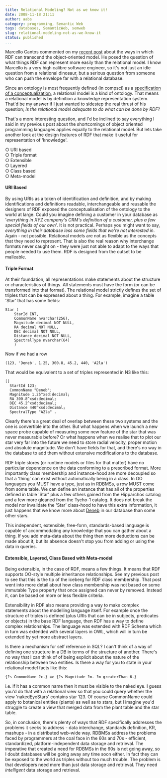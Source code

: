 ```yaml
---
title: Relational Modeling? Not as we know it!
date: 2008-11-18 21:11
author: aabs
category: programming, Semantic Web
tags: databases, SemanticWeb, semweb
slug: relational-modeling-not-as-we-know-it
status: published
...
```


Marcello Cantos commented on my [recent post](http://aabs.wordpress.com/2008/09/23/object-orientation-not-as-we-know-it/) about the ways in which RDF can transcend the object-oriented model. He posed the question of what things RDF can represent more easily than the relational model. I know Marcello is a very high calibre software engineer, so it's not just an idle question from a relational dinosaur, but a serious question from someone who can push the envelope far with a relational database.

Since an ontology is most frequently defined (in compsci) as a [specification of a conceptualization](http://www-ksl.stanford.edu/kst/what-is-an-ontology.html), a relational model is a kind of ontology. That means a relational model is by definition a knowledge representation system. That'd be my answer if I just wanted to sidestep the real thrust of his question; *Is the relational model adequate to do what can be done by RDF*?

That's a more interesting question, and I'd be inclined to say everything I said in my previous post about the shortcomings of object oriented programming languages applies equally to the relational model. But lets take another look at the design features of RDF that make it useful for representation of 'knowledge'.

○ URI based  
○ Triple format  
○ Extensible  
○ Layered  
○ Class based  
○ Meta-model

#### URI Based

By using URIs as a token of identification and definition, and by making identifications and definitions readable, interchangeable and reusable the designers of RDF exposed the conceptualisation of the ontology to the world at large. Could you imagine defining a customer in your database as '*everything in* *XYZ* *company's* *CRM's* *definition of a customer, plus a few special fields of our own*'. It is not practical. Perhaps you might want to say, *everything in their database less some fields that we're not interested in*. Again - not possible. Relational models are not as flexible as the concepts that they need to represent. That is also the real reason why interchange formats never caught on - they were just not able to adapt to the ways that people needed to use them. RDF is designed from the outset to be malleable.

#### Triple Format

At their foundation, all representations make statements about the structure or characteristics of things. All statements must have the form (or can be transformed into that format). The relational model strictly defines the set of triples that can be expressed about a thing. For example, imagine a table 'Star' that has some fields:

    Star (
        StarId INT,
        CommonName nvarchar(256),
        Magnitude decimal NOT NULL,
        RA decimal NOT NULL,
        DEC decimal NOT NULL,
        Distance decimal NOT NULL,
        SpectralType nvarchar(64)
        )

Now if we had a row

    (123, 'Deneb', 1.25, 300.8, 45.2, 440, 'A2la')

That would be equivalent to a set of triples represented in N3 like this:

    []
      StartId 123;
      CommonName "Deneb";
      Magnitude 1.25^xsd:decimal;
      RA 300.8^xsd:decimal;
      DEC 45.2^xsd:decimal;
      Distance 440^xsd:decimal;
      SpectralType "A2la" .

Clearly there's a great deal of overlap between these two systems and the one is convertible into the other. But what happens when we launch a new space probe capable of measuring some new feature of the star that was never measurable before? Or what happens when we realise that to plot our star very far into the future we need to store radial velocity, proper motion and absolute magnitude. We don't have fields for that, and there's no way in the database to add them without extensive modifications to the database.

RDF triple stores (or runtime models or files for that matter) have no particular dependence on the data conforming to a prescribed format. More importantly class membership and instance-hood are more decoupled so that a 'thing' can exist without automatically being in a class. In OO languages you MUST have a type, just as in RDBMSs, a row MUST come from some table. We can define an instance that has all of the properties defined in table 'Star' plus a few others gained from the Hipparchos catalog and a few more gleaned from the Tycho-1 catalog. It does not break the model nor invalidate the 'Star' class-hood to have this extra information, it just happens that we know more about [Deneb](http://en.wikipedia.org/wiki/Deneb) in our database than some other stars.

This independent, extensible, free-form, standards-based language is capable of accommodating any knowledge that you can gather about a thing. If you add meta-data about the thing then more deductions can be made about it, but its absence doesn't stop you from adding or using the data in queries.

#### Extensible, Layered, Class Based with Meta-model

Being extensible, in the case of RDF, means a few things. It means that RDF supports OO-style multiple inheritance relationships. See my previous post to see that this is the tip of the iceberg for RDF class membership. That post went into more detail about how class membership was not based on some immutable Type property that once assigned can never by removed. Instead it, can be based on more or less flexible criteria.

Extensibility in RDF also means providing a way to make complex statements about the modelling language itself. For example once the structure of triples is defined (plus URIs that can be in subjects, predicates or objects) in the base RDF language, then RDF has a way to define complex relationships. The language was extended with RDF Schema which in turn was extended with several layers in OWL, which will in turn be extended by yet more abstract layers.

Is there a mechanism for self reference in SQL? I can't think of a way of defining one structure in a DB in terms of the structure of another. There's no way that I can think of of being explicit about the nature of the relationship between two entities. Is there a way for you to state in your relational model facts like this:

    {?s CommonName ?c.} => {?s Magnitude ?m. ?m greaterThan 6.}

i.e. if it has a common name then it must be visible to the naked eye. I guess you'd do that with a relational view so that you could query whether the view 'nakedEyeStars' contains star 123. Of course CommonName could apply to botanical entities (plants) as well as to stars, but I imagine you'd struggle to create a view that merged data from the plant table and the star table.

So, in conclusion, there's plenty of ways that RDF specifically addresses the problems it seeks to address - data interchange, standards definition, KR, mashups - in a distributed web-wide way. RDBMSs address the problems faced by programmers at the coal face in the 60s and 70s - efficient, standardized, platform-independent data storage and retrieval. The imperative that created a need for RDBMSs in the 60s is not going away, so I doubt databases will be going away any time soon either. In fact they can be exposed to the world as triples without too much trouble. The problem is that developers need more than just data storage and retrieval. They need *intelligent* data storage and retrieval.
